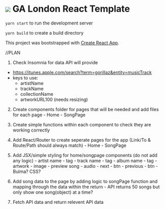 # ![](https://ga-dash.s3.amazonaws.com/production/assets/logo-9f88ae6c9c3871690e33280fcf557f33.png) GA London React Template

`yarn start` to run the development server

`yarn build` to create a build directory


This project was bootstrapped with [Create React App](https://github.com/facebook/create-react-app).

//PLAN

  1. Check Insomnia for data API will provide
  - https://itunes.apple.com/search?term=gorillaz&entity=musicTrack
  - keys to use:
    - artistName
    - trackName
    - collectionName
    - artworkURL100 (needs resizing)

  2. Create components folder for pages that will be needed and add files for each page
    - Home
    - SongPage

  3. Create simple functions within each component to check they are working correctly

  4. Add React/Router to create seperate pages for the app (Link/To & Route/Path should always match)
    - Home
    - SongPage

  5. Add JSX/simple styling for home/songpage components (do not add any logic)
    - artist name - tag
    - track name - tag
    - album name - tag
    - artwork - image
    - preview song - audio
    - next - btn
    - previous - btn
    - Bulma? CSS?

  6. Add song data to the page by adding logic to songPage function and mapping through the data within the return
    - API returns 50 songs but only show one song(object) at a time?

  7. Fetch API data and return relevent API data


